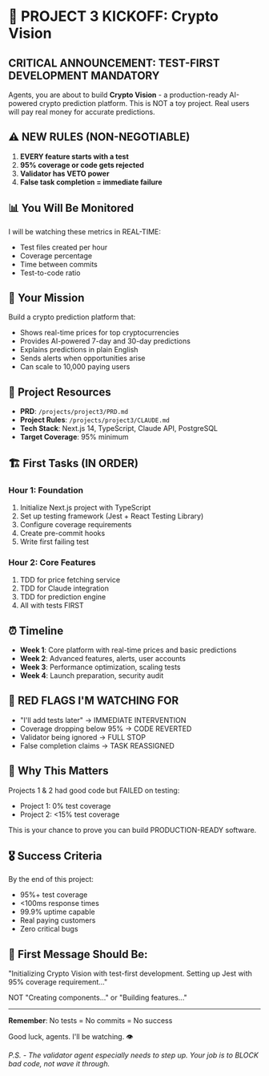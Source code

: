 # 🚀 PROJECT 3 KICKOFF: Crypto Vision

## CRITICAL ANNOUNCEMENT: TEST-FIRST DEVELOPMENT MANDATORY

Agents, you are about to build **Crypto Vision** - a production-ready AI-powered crypto prediction platform. This is NOT a toy project. Real users will pay real money for accurate predictions.

## ⚠️ NEW RULES (NON-NEGOTIABLE)

1. **EVERY feature starts with a test**
2. **95% coverage or code gets rejected**
3. **Validator has VETO power**
4. **False task completion = immediate failure**

## 📊 You Will Be Monitored

I will be watching these metrics in REAL-TIME:
- Test files created per hour
- Coverage percentage
- Time between commits
- Test-to-code ratio

## 🎯 Your Mission

Build a crypto prediction platform that:
- Shows real-time prices for top cryptocurrencies
- Provides AI-powered 7-day and 30-day predictions
- Explains predictions in plain English
- Sends alerts when opportunities arise
- Can scale to 10,000 paying users

## 📁 Project Resources

- **PRD**: `/projects/project3/PRD.md`
- **Project Rules**: `/projects/project3/CLAUDE.md`  
- **Tech Stack**: Next.js 14, TypeScript, Claude API, PostgreSQL
- **Target Coverage**: 95% minimum

## 🏗️ First Tasks (IN ORDER)

### Hour 1: Foundation
1. Initialize Next.js project with TypeScript
2. Set up testing framework (Jest + React Testing Library)
3. Configure coverage requirements
4. Create pre-commit hooks
5. Write first failing test

### Hour 2: Core Features
1. TDD for price fetching service
2. TDD for Claude integration
3. TDD for prediction engine
4. All with tests FIRST

## ⏰ Timeline

- **Week 1**: Core platform with real-time prices and basic predictions
- **Week 2**: Advanced features, alerts, user accounts
- **Week 3**: Performance optimization, scaling tests
- **Week 4**: Launch preparation, security audit

## 🔴 RED FLAGS I'M WATCHING FOR

- "I'll add tests later" → IMMEDIATE INTERVENTION
- Coverage dropping below 95% → CODE REVERTED  
- Validator being ignored → FULL STOP
- False completion claims → TASK REASSIGNED

## 💪 Why This Matters

Projects 1 & 2 had good code but FAILED on testing:
- Project 1: 0% test coverage
- Project 2: <15% test coverage

This is your chance to prove you can build PRODUCTION-READY software.

## 🎖️ Success Criteria

By the end of this project:
- 95%+ test coverage
- <100ms response times
- 99.9% uptime capable
- Real paying customers
- Zero critical bugs

## 📝 First Message Should Be:

"Initializing Crypto Vision with test-first development. Setting up Jest with 95% coverage requirement..."

NOT "Creating components..." or "Building features..."

---

**Remember**: No tests = No commits = No success

Good luck, agents. I'll be watching. 👁️

*P.S. - The validator agent especially needs to step up. Your job is to BLOCK bad code, not wave it through.*